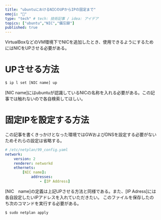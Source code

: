 ```yaml
---
title: "ubuntuにおけるNICのUPからIPの固定まで"
emoji: "🐡"
type: "tech" # tech: 技術記事 / idea: アイデア
topics: ["ubuntu","NIC","備忘録"]
published: true
---
```


VirtualBoxなどのVM環境下でNICを追加したとき、使用できるようにするためにはNICをUPさせる必要がある。

# UPさせる方法
```bash
$ ip l set [NIC name] up
```

[NIC name]にはubuntuが認識しているNICの名称を入れる必要がある。この記事では触れないので各自検索してほしい。

# 固定IPを設定する方法
この記事を書くきっかけとなった環境ではGWおよびDNSを設定する必要がないためそれらの設定は省略する。
```yaml
# /etc/netplan/99_config.yaml
network:
    version: 2
    renderer: networkd
    ethernets:
        [NIC name]:
            addresses:
                - [IP Address]
```

[NIC　name]の定義は上記UPさせる方法と同様である。また、[IP Adress]には各自設定したいIPアドレスを入れていただきたい。
このファイルを保存したのち次のコマンドを実行する必要がある。

```bash
$ sudo netplan apply
```